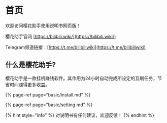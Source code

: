 # 首页

欢迎访问樱花助手使用说明书网页版！

樱花助手官网 [https://bilibili.wiki/](https://bilibili.wiki/)

Telegram频道链接：[https://t.me/bilibiliwiki](https://t.me/bilibiliwiki)

## 什么是樱花助手?

樱花助手是一款挂机赚钱软件。其作用为24小时自动完成所设定的互刷任务，节省时间赚得更多收益。

{% page-ref page="basic/install.md" %}

{% page-ref page="basic/setting.md" %}

{% hint style="info" %}
对说明书有任何建议，欢迎反馈！
{% endhint %}

